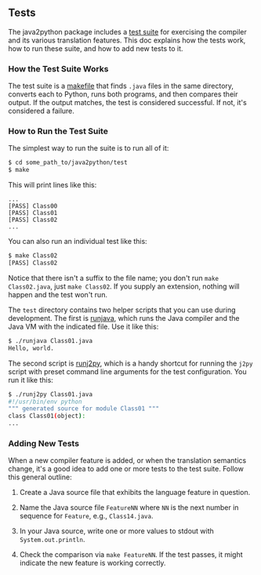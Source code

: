 ## Tests

The java2python package includes a [test suite][] for exercising the compiler and
its various translation features.  This doc explains how the tests work, how to
run these suite, and how to add new tests to it.

### How the Test Suite Works

The test suite is a [makefile][] that finds `.java` files in the same directory,
converts each to Python, runs both programs, and then compares their output.  If
the output matches, the test is considered successful.  If not, it's considered
a failure.

### How to Run the Test Suite

The simplest way to run the suite is to run all of it:

```bash
$ cd some_path_to/java2python/test
$ make
```

This will print lines like this:

```
...
[PASS] Class00
[PASS] Class01
[PASS] Class02
...
```

You can also run an individual test like this:

```bash
$ make Class02
[PASS] Class02
```

Notice that there isn't a suffix to the file name; you don't run `make
Class02.java`, just `make Class02`.  If you supply an extension, nothing will
happen and the test won't run.

The `test` directory contains two helper scripts that you can use during
development.  The first is [runjava][], which runs the Java compiler and the
Java VM with the indicated file.  Use it like this:

```bash
$ ./runjava Class01.java
Hello, world.
```

The second script is [runj2py][], which is a handy shortcut for running the
`j2py` script with preset command line arguments for the test configuration.
You run it like this:

```bash
$ ./runj2py Class01.java
#!/usr/bin/env python
""" generated source for module Class01 """
class Class01(object):
...
```

### Adding New Tests

When a new compiler feature is added, or when the translation semantics change,
it's a good idea to add one or more tests to the test suite.  Follow this
general outline:

1.  Create a Java source file that exhibits the language feature in question.

2.  Name the Java source file `FeatureNN` where `NN` is the next number in
sequence for `Feature`, e.g., `Class14.java`.

3.  In your Java source, write one or more values to stdout with
`System.out.println`.

4.  Check the comparison via `make FeatureNN`.  If the test passes, it might
indicate the new feature is working correctly.

[test suite]: https://github.com/natural/java2python/tree/master/test/
[makefile]: https://github.com/natural/java2python/blob/master/test/Makefile
[runjava]: https://github.com/natural/java2python/blob/master/test/runjava
[runj2py]: https://github.com/natural/java2python/blob/master/test/runj2py
